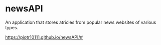 # newsAPI
An application that stores atricles from popular news websites of various types.

https://piotr10111.github.io/newsAPI/#
